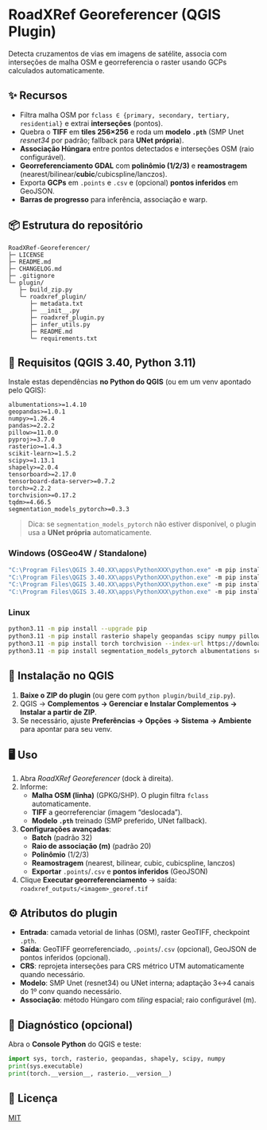 
# RoadXRef Georeferencer (QGIS Plugin)

Detecta cruzamentos de vias em imagens de satélite, associa com interseções de malha OSM e georreferencia o raster usando GCPs calculados automaticamente.

## ✨ Recursos
- Filtra malha OSM por `fclass ∈ {primary, secondary, tertiary, residential}` e extrai **interseções** (pontos).
- Quebra o **TIFF** em **tiles 256×256** e roda um **modelo `.pth`** (SMP Unet *resnet34* por padrão; fallback para **UNet própria**).
- **Associação Húngara** entre pontos detectados e interseções OSM (raio configurável).
- **Georreferenciamento GDAL** com **polinômio (1/2/3)** e **reamostragem** (nearest/bilinear/**cubic**/cubicspline/lanczos).
- Exporta **GCPs** em `.points` e `.csv` e (opcional) **pontos inferidos** em GeoJSON.
- **Barras de progresso** para inferência, associação e warp.

## 📦 Estrutura do repositório
```
RoadXRef-Georeferencer/
├─ LICENSE
├─ README.md
├─ CHANGELOG.md
├─ .gitignore
└─ plugin/
   ├─ build_zip.py
   └─ roadxref_plugin/
      ├─ metadata.txt
      ├─ __init__.py
      ├─ roadxref_plugin.py
      ├─ infer_utils.py
      ├─ README.md
      └─ requirements.txt
```

## 🧰 Requisitos (QGIS 3.40, Python 3.11)
Instale estas dependências **no Python do QGIS** (ou em um venv apontado pelo QGIS):

```
albumentations>=1.4.10
geopandas>=1.0.1
numpy>=1.26.4
pandas>=2.2.2
pillow>=11.0.0
pyproj>=3.7.0
rasterio>=1.4.3
scikit-learn>=1.5.2
scipy>=1.13.1
shapely>=2.0.4
tensorboard>=2.17.0
tensorboard-data-server>=0.7.2
torch>=2.2.2
torchvision>=0.17.2
tqdm>=4.66.5
segmentation_models_pytorch>=0.3.3
```

> Dica: se `segmentation_models_pytorch` não estiver disponível, o plugin usa a **UNet própria** automaticamente.

### Windows (OSGeo4W / Standalone)
```bat
"C:\Program Files\QGIS 3.40.XX\apps\PythonXXX\python.exe" -m pip install --upgrade pip setuptools wheel
"C:\Program Files\QGIS 3.40.XX\apps\PythonXXX\python.exe" -m pip install rasterio shapely geopandas scipy numpy pillow
"C:\Program Files\QGIS 3.40.XX\apps\PythonXXX\python.exe" -m pip install torch torchvision --extra-index-url https://download.pytorch.org/whl/cpu
"C:\Program Files\QGIS 3.40.XX\apps\PythonXXX\python.exe" -m pip install segmentation_models_pytorch albumentations scikit-learn tensorboard tqdm pyproj
```

### Linux
```bash
python3.11 -m pip install --upgrade pip
python3.11 -m pip install rasterio shapely geopandas scipy numpy pillow pyproj
python3.11 -m pip install torch torchvision --index-url https://download.pytorch.org/whl/cpu
python3.11 -m pip install segmentation_models_pytorch albumentations scikit-learn tensorboard tqdm
```

## 🚀 Instalação no QGIS
1. **Baixe o ZIP do plugin** (ou gere com `python plugin/build_zip.py`).
2. QGIS → **Complementos → Gerenciar e Instalar Complementos → Instalar a partir de ZIP**.
3. Se necessário, ajuste **Preferências → Opções → Sistema → Ambiente** para apontar para seu venv.

## 🖥️ Uso
1. Abra *RoadXRef Georeferencer* (dock à direita).
2. Informe:
   - **Malha OSM (linha)** (GPKG/SHP). O plugin filtra `fclass` automaticamente.
   - **TIFF** a georreferenciar (imagem “deslocada”).
   - **Modelo `.pth`** treinado (SMP preferido, UNet fallback).
3. **Configurações avançadas**:
   - **Batch** (padrão 32)
   - **Raio de associação (m)** (padrão 20)
   - **Polinômio** (1/2/3)
   - **Reamostragem** (nearest, bilinear, cubic, cubicspline, lanczos)
   - **Exportar** `.points`/`.csv` e **pontos inferidos** (GeoJSON)
4. Clique **Executar georreferenciamento** → saída: `roadxref_outputs/<imagem>_georef.tif`

## ⚙️ Atributos do plugin
- **Entrada**: camada vetorial de linhas (OSM), raster GeoTIFF, checkpoint `.pth`.
- **Saída**: GeoTIFF georreferenciado, `.points`/`.csv` (opcional), GeoJSON de pontos inferidos (opcional).
- **CRS**: reprojeta interseções para CRS métrico UTM automaticamente quando necessário.
- **Modelo**: SMP Unet (resnet34) ou UNet interna; adaptação 3↔4 canais do 1º conv quando necessário.
- **Associação**: método Húngaro com *tiling* espacial; raio configurável (m).

## 🧪 Diagnóstico (opcional)
Abra o **Console Python** do QGIS e teste:
```python
import sys, torch, rasterio, geopandas, shapely, scipy, numpy
print(sys.executable)
print(torch.__version__, rasterio.__version__)
```

## 📄 Licença
[MIT](LICENSE)
